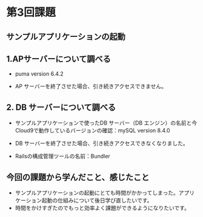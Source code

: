 # 第3回課題

## サンプルアプリケーションの起動

## 1.APサーバーについて調べる
- puma version 6.4.2


- AP サーバーを終了させた場合、引き続きアクセスできません。


## 2. DB サーバーについて調べる
- サンプルアプリケーションで使ったDB サーバー（DB エンジン）の名前と今Cloud9で動作しているバージョンの確認：mySQL version 8.4.0


- DB サーバーを終了させた場合、引き続きアクセスできなくなりました。


- Railsの構成管理ツールの名前：Bundler

## 今回の課題から学んだこと、感じたこと

- サンプルアプリケーションの起動にとても時間がかかってしまった。アプリケーション起動の仕組みについて後日学び直したいです。
- 時間をかけすぎたのでもっと効率よく課題ができるようになりたいです。
